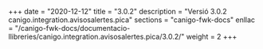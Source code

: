 +++
date        = "2020-12-12"
title       = "3.0.2"
description = "Versió 3.0.2 canigo.integration.avisosalertes.pica"
sections    = "canigo-fwk-docs"
enllac		= "/canigo-fwk-docs/documentacio-llibreries/canigo.integration.avisosalertes.pica/3.0.2/"
weight		= 2
+++
